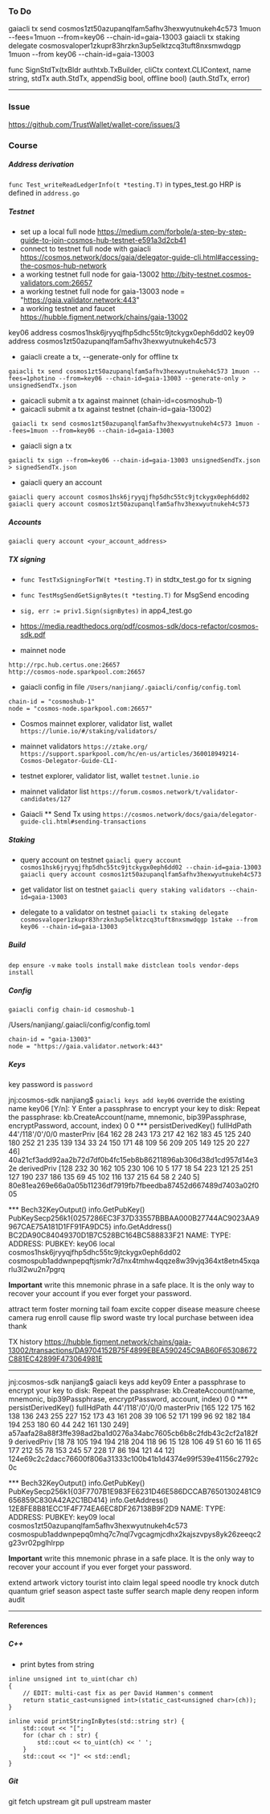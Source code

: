 ### To Do 
gaiacli tx send cosmos1zt50azupanqlfam5afhv3hexwyutnukeh4c573 1muon --fees=1muon --from=key06 --chain-id=gaia-13003
gaiacli tx staking delegate cosmosvaloper1zkupr83hrzkn3up5elktzcq3tuft8nxsmwdqgp 1muon --from key06 --chain-id=gaia-13003

func SignStdTx(txBldr authtxb.TxBuilder, cliCtx context.CLIContext, name string, stdTx auth.StdTx, appendSig bool, offline bool) (auth.StdTx, error)

---

### Issue
https://github.com/TrustWallet/wallet-core/issues/3

### Course

##### Address derivation
`func Test_writeReadLedgerInfo(t *testing.T)` in types_test.go
HRP is defined in `address.go`

##### Testnet
* set up a local full node 
  https://medium.com/forbole/a-step-by-step-guide-to-join-cosmos-hub-testnet-e591a3d2cb41
* connect to testnet full node with gaiacli
  https://cosmos.network/docs/gaia/delegator-guide-cli.html#accessing-the-cosmos-hub-network
* a working testnet full node for gaia-13002
  http://bity-testnet.cosmos-validators.com:26657
* a working testnet full node for gaia-13003
  node = "https://gaia.validator.network:443"
* a working testnet and faucet 
  https://hubble.figment.network/chains/gaia-13002
 
key06 address cosmos1hsk6jryyqjfhp5dhc55tc9jtckygx0eph6dd02
key09 address cosmos1zt50azupanqlfam5afhv3hexwyutnukeh4c573

* gaiacli create a tx, --generate-only for offline tx
```
gaiacli tx send cosmos1zt50azupanqlfam5afhv3hexwyutnukeh4c573 1muon --fees=1photino --from=key06 --chain-id=gaia-13003 --generate-only > unsignedSendTx.json
```

* gaicacli submit a tx against mainnet (chain-id=cosmoshub-1)
* gaicacli submit a tx against testnet (chain-id=gaia-13002)
```
 gaiacli tx send cosmos1zt50azupanqlfam5afhv3hexwyutnukeh4c573 1muon --fees=1muon --from=key06 --chain-id=gaia-13003
```

* gaiacli sign a tx
```
gaiacli tx sign --from=key06 --chain-id=gaia-13003 unsignedSendTx.json > signedSendTx.json
```

* gaiacli query an account
```
gaiacli query account cosmos1hsk6jryyqjfhp5dhc55tc9jtckygx0eph6dd02
gaiacli query account cosmos1zt50azupanqlfam5afhv3hexwyutnukeh4c573
```

##### Accounts
`gaiacli query account <your_account_address>`

##### TX signing
* `func TestTxSigningForTW(t *testing.T)` in stdtx_test.go for tx signing
* `func TestMsgSendGetSignBytes(t *testing.T)` for MsgSend encoding

* `sig, err := priv1.Sign(signBytes)` in app4_test.go
* https://media.readthedocs.org/pdf/cosmos-sdk/docs-refactor/cosmos-sdk.pdf

* mainnet node 
```
http://rpc.hub.certus.one:26657
http://cosmos-node.sparkpool.com:26657
```

* gaiacli config in file `/Users/nanjiang/.gaiacli/config/config.toml`
```
chain-id = "cosmoshub-1"
node = "cosmos-node.sparkpool.com:26657"
```

* Cosmos mainnet explorer, validator list, wallet
`https://lunie.io/#/staking/validators/`

* mainnet validators
`https://ztake.org/`
`https://support.sparkpool.com/hc/en-us/articles/360018949214-Cosmos-Delegator-Guide-CLI-`

* testnet explorer, validator list, wallet
`testnet.lunie.io`

* mainnet validator list
`https://forum.cosmos.network/t/validator-candidates/127`

* Gaiacli
** Send Tx using
   `https://cosmos.network/docs/gaia/delegator-guide-cli.html#sending-transactions`

##### Staking
* query account on testnet
  `gaiacli query account cosmos1hsk6jryyqjfhp5dhc55tc9jtckygx0eph6dd02 --chain-id=gaia-13003`
  `gaiacli query account cosmos1zt50azupanqlfam5afhv3hexwyutnukeh4c573`

* get validator list on testnet
  `gaiacli query staking validators --chain-id=gaia-13003`

* delegate to a validator on testnet 
  `gaiacli tx staking delegate cosmosvaloper1zkupr83hrzkn3up5elktzcq3tuft8nxsmwdqgp 1stake --from key06 --chain-id=gaia-13003`

##### Build
`dep ensure -v`
`make tools install`
`make distclean tools vendor-deps install`

##### Config
`gaiacli config chain-id cosmoshub-1`

/Users/nanjiang/.gaiacli/config/config.toml

```
chain-id = "gaia-13003"
node = "https://gaia.validator.network:443"
```

##### Keys
key password is `password`

jnj:cosmos-sdk nanjiang$ `gaiacli keys add key06`
override the existing name key06 [Y/n]: Y
Enter a passphrase to encrypt your key to disk:
Repeat the passphrase:
kb.CreateAccount(name, mnemonic, bip39Passphrase, encryptPassword, account, index)
0
0
*** persistDerivedKey()
fullHdPath
44'/118'/0'/0/0
masterPriv
[64 162 28 243 173 217 42 162 183 45 125 240 180 252 21 235 139 134 33 24 150 171 48 109 56 209 205 149 125 20 227 46]
40a21cf3add92aa2b72d7df0b4fc15eb8b86211896ab306d38d1cd957d14e32e
derivedPriv
[128 232 30 162 105 230 106 10 5 177 18 54 223 121 25 251 127 190 237 186 135 69 45 102 116 137 215 64 58 2 240 5]
80e81ea269e66a0a05b11236df7919fb7fbeedba87452d667489d7403a02f005

*** Bech32KeyOutput()
info.GetPubKey() 
PubKeySecp256k1{0257286EC3F37D33557BBBAA000B27744AC9023AA9967CAE75A181D1FF91FA9DC5}
info.GetAddress()
BC2DA90C84049370D1B7C528BC164BC588833F21
NAME:   TYPE:   ADDRESS:                    PUBKEY:
key06   local   cosmos1hsk6jryyqjfhp5dhc55tc9jtckygx0eph6dd02   cosmospub1addwnpepqftjsmkr7d7nx4tmhw4qqze8w39vjq364xt8etn45xqarlu3l2wu2n7pgrq

**Important** write this mnemonic phrase in a safe place.
It is the only way to recover your account if you ever forget your password.

attract term foster morning tail foam excite copper disease measure cheese camera rug enroll cause flip sword waste try local purchase between idea thank

TX history
https://hubble.figment.network/chains/gaia-13002/transactions/DA9704152B75F4899EBEA590245C9AB60F65308672C881EC42899F473064981E

---

jnj:cosmos-sdk nanjiang$ gaiacli keys add key09
Enter a passphrase to encrypt your key to disk:
Repeat the passphrase:
kb.CreateAccount(name, mnemonic, bip39Passphrase, encryptPassword, account, index)
0
0
*** persistDerivedKey()
fullHdPath
44'/118'/0'/0/0
masterPriv
[165 122 175 162 138 136 243 255 227 152 173 43 161 208 39 106 52 171 199 96 92 182 184 194 253 180 60 44 242 161 130 249]
a57aafa28a88f3ffe398ad2ba1d0276a34abc7605cb6b8c2fdb43c2cf2a182f9
derivedPriv
[18 78 105 194 194 218 204 118 96 15 128 106 49 51 60 16 11 65 177 212 55 78 153 245 57 228 17 86 194 121 44 12]
124e69c2c2dacc76600f806a31333c100b41b1d4374e99f539e41156c2792c0c

*** Bech32KeyOutput()
info.GetPubKey() 
PubKeySecp256k1{03F7707B1E983FE6231D46E586DCCAB76501302481C9656859C830A42A2C1BD414}
info.GetAddress()
12E8FE8B81ECC1F4F774EA6EC8DF267138B9F2D9
NAME:   TYPE:   ADDRESS:                    PUBKEY:
key09   local   cosmos1zt50azupanqlfam5afhv3hexwyutnukeh4c573   cosmospub1addwnpepq0mhq7c7nql7vgcagmjcdhx2kajszvpys8yk26zeeqc2g23vr02pglhlrpp

**Important** write this mnemonic phrase in a safe place.
It is the only way to recover your account if you ever forget your password.

extend artwork victory tourist into claim legal speed noodle try knock dutch quantum grief season aspect taste suffer search maple deny reopen inform audit

---

#### References

##### C++
* print bytes from string
```
inline unsigned int to_uint(char ch)
{
    // EDIT: multi-cast fix as per David Hammen's comment
    return static_cast<unsigned int>(static_cast<unsigned char>(ch));
}

inline void printStringInBytes(std::string str) {
    std::cout << "[";
    for (char ch : str) {
        std::cout << to_uint(ch) << ' '; 
    }
    std::cout << "]" << std::endl;
}
```

##### Git
git fetch upstream
git pull upstream master

